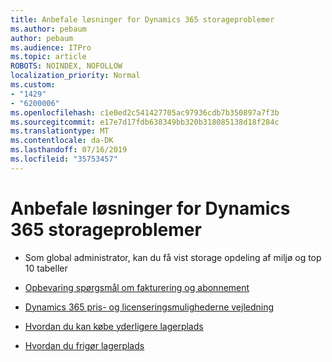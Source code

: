 ```yaml
---
title: Anbefale løsninger for Dynamics 365 storageproblemer
ms.author: pebaum
author: pebaum
ms.audience: ITPro
ms.topic: article
ROBOTS: NOINDEX, NOFOLLOW
localization_priority: Normal
ms.custom:
- "1429"
- "6200006"
ms.openlocfilehash: c1e0ed2c541427705ac97936cdb7b350897a7f3b
ms.sourcegitcommit: e17e7d17fdb638349bb320b318085138d18f284c
ms.translationtype: MT
ms.contentlocale: da-DK
ms.lasthandoff: 07/16/2019
ms.locfileid: "35753457"
---
```

# <a name="recommend-solutions-for-dynamics-365-storage-issues"></a>Anbefale løsninger for Dynamics 365 storageproblemer

* Som global administrator, kan du få vist storage opdeling af miljø og top 10 tabeller

* [Opbevaring spørgsmål om fakturering og abonnement](https://docs.microsoft.com/dynamics365/customer-engagement/admin/contact-information-microsoft-dynamics-365-online-billing-support)

* [Dynamics 365 pris- og licenseringsmulighederne vejledning](https://dynamics.microsoft.com/pricing/)

* [Hvordan du kan købe yderligere lagerplads](https://docs.microsoft.com/en-us/dynamics365/customer-engagement/admin/manage-storage#add-storage-to-dynamics-365-online)

* [Hvordan du frigør lagerplads](https://docs.microsoft.com/dynamics365/customer-engagement/admin/free-storage-space)
